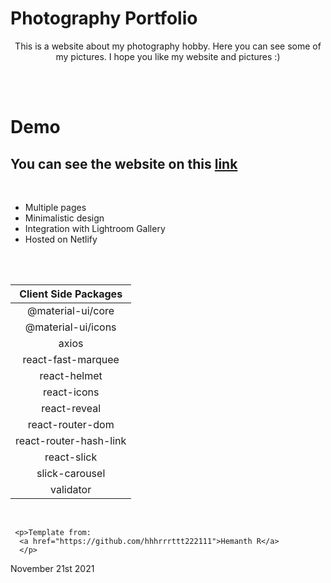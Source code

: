 # Photography Portfolio 

<p align="center">
This is a website about my photography hobby. Here you can see some of my pictures. I hope you like my website and pictures :)
</p>




<br /><br />

# Demo 

## You can see the website on this [link](https://frosty-kepler-0fc451.netlify.app/)

<br />


<ul>
<li>Multiple pages</li>
<li>Minimalistic design</li>
<li>Integration with Lightroom Gallery</li>
<li>Hosted on Netlify</li>
</ul>



<br /> <br />



<p>

| Client Side Packages  |
| :-------------: |
| @material-ui/core  |
| @material-ui/icons  |
| axios |
| react-fast-marquee |
| react-helmet  |
| react-icons  |
| react-reveal |
| react-router-dom  |
| react-router-hash-link  |
| react-slick  |
| slick-carousel |
| validator |

</p>
<br />





     <p>Template from:
      <a href="https://github.com/hhhrrrttt222111">Hemanth R</a>
      </p>
            

<p>November 21st 2021</p>
